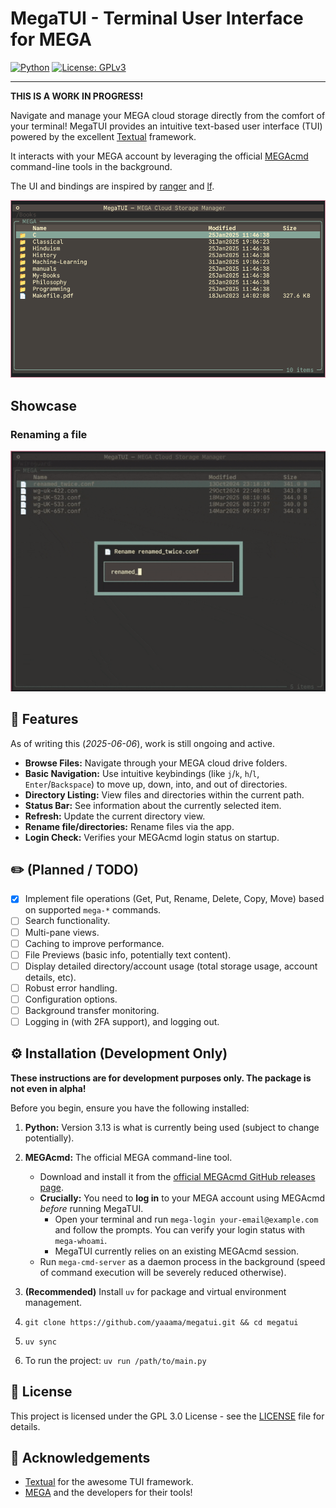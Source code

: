 # MegaTUI - Terminal User Interface for MEGA

[![Python](https://img.shields.io/badge/Python-FFD43B?style=for-the-badge&logo=python&logoColor=blue)](https://www.python.org/)
[![License: GPLv3](https://img.shields.io/badge/GPL--3.0-red?style=for-the-badge)](https://opensource.org/license/gpl-3-0)

---

**THIS IS A WORK IN PROGRESS!**

Navigate and manage your MEGA cloud storage directly from the comfort of your
terminal! MegaTUI provides an intuitive text-based user interface (TUI)
powered by the excellent [Textual](https://github.com/Textualize/textual)
framework.

It interacts with your MEGA account by leveraging the official
[MEGAcmd](https://github.com/meganz/MEGAcmd) command-line tools in the
background.

The UI and bindings are inspired by [ranger](https://github.com/ranger/ranger) and
[lf](https://github.com/gokcehan/lf).

![megatui screenshot](./assets/screenshot.png)

## Showcase

### Renaming a file

![Renaming a file demonstration](./assets/demo/rename-file.gif)

## 🪷 Features

As of writing this (_2025-06-06_), work is still ongoing and active.

- **Browse Files:** Navigate through your MEGA cloud drive folders.
- **Basic Navigation:** Use intuitive keybindings (like `j`/`k`, `h`/`l`, `Enter`/`Backspace`) to move up, down, into, and out of directories.
- **Directory Listing:** View files and directories within the current path.
- **Status Bar:** See information about the currently selected item.
- **Refresh:** Update the current directory view.
- **Rename file/directories:** Rename files via the app.
- **Login Check:** Verifies your MEGAcmd login status on startup.

## ✏️ (Planned / TODO)

- [x] Implement file operations (Get, Put, Rename, Delete, Copy, Move) based on supported `mega-*` commands.
- [ ] Search functionality.
- [ ] Multi-pane views.
- [ ] Caching to improve performance.
- [ ] File Previews (basic info, potentially text content).
- [ ] Display detailed directory/account usage (total storage usage, account details, etc).
- [ ] Robust error handling.
- [ ] Configuration options.
- [ ] Background transfer monitoring.
- [ ] Logging in (with 2FA support), and logging out.

## ⚙️ Installation (Development Only)

**These instructions are for development purposes only. The package is not even in alpha!**

Before you begin, ensure you have the following installed:

1.  **Python:** Version 3.13 is what is currently being used (subject to change potentially).
2.  **MEGAcmd:** The official MEGA command-line tool.

    - Download and install it from the [official MEGAcmd GitHub releases page](https://github.com/meganz/MEGAcmd/releases).
    - **Crucially:** You need to **log in** to your MEGA account using MEGAcmd
      _before_ running MegaTUI.
      - Open your terminal and run `mega-login your-email@example.com` and follow the prompts.
        You can verify your login status with `mega-whoami`.
      - MegaTUI currently relies on an existing MEGAcmd session.
    - Run `mega-cmd-server` as a daemon process in the background (speed of
      command execution will be severely reduced otherwise).

3.  **(Recommended)** Install `uv` for package and virtual environment management.
4.  `git clone https://github.com/yaaama/megatui.git && cd megatui`
5.  `uv sync`
6.  To run the project: `uv run /path/to/main.py`

## 📄 License

This project is licensed under the GPL 3.0 License - see the [LICENSE](LICENSE) file for details.

## 🙏 Acknowledgements

- [Textual](https://github.com/Textualize/textual) for the awesome TUI framework.
- [MEGA](https://mega.nz/) and the developers for their tools!
